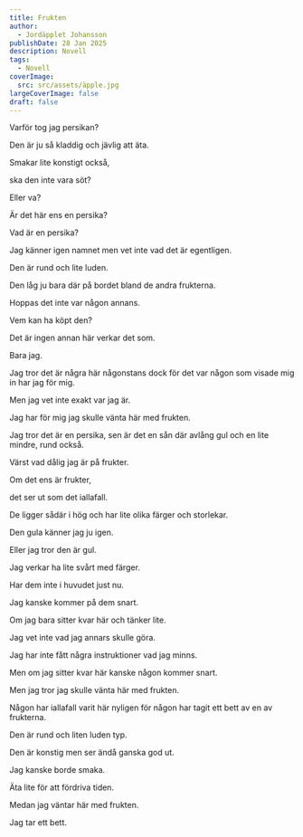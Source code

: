 ```yaml
---
title: Frukten
author:
  - Jordäpplet Johansson
publishDate: 28 Jan 2025
description: Novell
tags:
  - Novell
coverImage:
  src: src/assets/äpple.jpg
largeCoverImage: false
draft: false
---
```

Varför tog jag persikan? 

Den är ju så kladdig och jävlig att äta.

Smakar lite konstigt också,

ska den inte vara söt?

Eller va?

Är det här ens en persika?

Vad är en persika?

Jag känner igen namnet men vet inte vad det är egentligen.

Den är rund och lite luden. 

Den låg ju bara där på bordet bland de andra frukterna.

Hoppas det inte var någon annans.

Vem kan ha köpt den?

Det är ingen annan här verkar det som.

Bara jag.

Jag tror det är några här någonstans dock för det var någon som visade mig in har jag för mig. 

Men jag vet inte exakt var jag är.

Jag har för mig jag skulle vänta här med frukten.

Jag tror det är en persika, sen är det en sån där avlång gul och en lite mindre, rund också.

Värst vad dålig jag är på frukter. 

Om det ens är frukter,

det ser ut som det iallafall.

De ligger sådär i hög och har lite olika färger och storlekar.

Den gula känner jag ju igen.

Eller jag tror den är gul.

Jag verkar ha lite svårt med färger.

Har dem inte i huvudet just nu.

Jag kanske kommer på dem snart.

Om jag bara sitter kvar här och tänker lite.

Jag vet inte vad jag annars skulle göra.

Jag har inte fått några instruktioner vad jag minns.

Men om jag sitter kvar här kanske någon kommer snart.

Men jag tror jag skulle vänta här med frukten. 

Någon har iallafall varit här nyligen för någon har tagit ett bett av en av frukterna.

Den är rund och liten luden typ. 

Den är konstig men ser ändå ganska god ut.

Jag kanske borde smaka.

Äta lite för att fördriva tiden.

Medan jag väntar här med frukten.

Jag tar ett bett.
